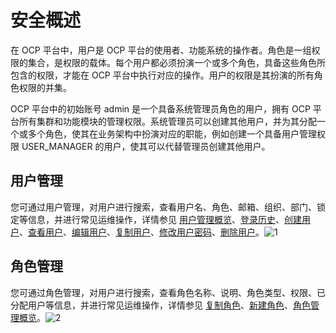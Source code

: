 安全概述 
=========================

在 OCP 平台中，用户是 OCP 平台的使用者、功能系统的操作者。角色是一组权限的集合，是权限的载体。每个用户都必须扮演一个或多个角色，具备这些角色所包含的权限，才能在 OCP 平台中执行对应的操作。用户的权限是其扮演的所有角色权限的并集。

OCP 平台中的初始账号 admin 是一个具备系统管理员角色的用户，拥有 OCP 平台所有集群和功能模块的管理权限。系统管理员可以创建其他用户，并为其分配一个或多个角色，使其在业务架构中扮演对应的职能，例如创建一个具备用户管理权限 USER_MANAGER 的用户，使其可以代替管理员创建其他用户。

用户管理 
-------------------------

您可通过用户管理，对用户进行搜索，查看用户名、角色、邮箱、组织、部门、锁定等信息，并进行常见运维操作，详情参见 [用户管理概览](t2009363.html#topic-2009363)、[登录历史](../../10.using-system-management/11.logon-history.md)、[创建用户](../../10.using-system-management/5.create-user.md)、[查看用户](../../10.using-system-management/6.view-users.md)、[编辑用户](../../10.using-system-management/7.edit-a-user.md)、[复制用户](../../10.using-system-management/8.copy-user.md)、[修改用户密码](../../10.using-system-management/9.change-user-password.md)、[删除用户](../../10.using-system-management/10.delete-a-user.md)。![1](https://help-static-aliyun-doc.aliyuncs.com/assets/img/zh-CN/5916260261/p266245.png)

角色管理 
-------------------------

您可通过角色管理，对用户进行搜索，查看角色名称、说明、角色类型、权限、已分配用户等信息，并进行常见运维操作，详情参见 [复制角色](../../10.using-system-management/4.copy-role.md)、[新建角色](../../10.using-system-management/2.create-role.md)、[角色管理概览](t2009368.html#topic-2009368)。![2](https://help-static-aliyun-doc.aliyuncs.com/assets/img/zh-CN/5916260261/p266246.png)
